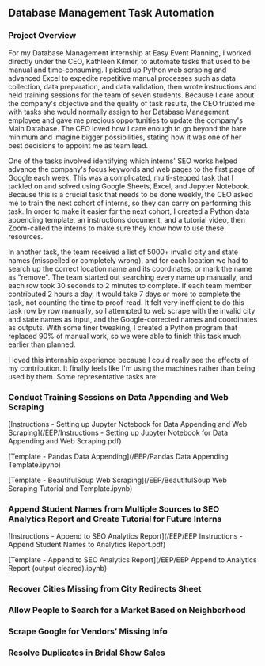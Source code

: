 ## Database Management Task Automation

### Project Overview
For my Database Management internship at Easy Event Planning, I worked directly under the CEO, Kathleen Kilmer, to automate tasks that used to be manual and time-consuming. I picked up Python web scraping and advanced Excel to expedite repetitive manual processes such as data collection, data preparation, and data validation, then wrote instructions and held training sessions for the team of seven students. Because I care about the company's objective and the quality of task results, the CEO trusted me with tasks she would normally assign to her Database Management employee and gave me precious opportunities to update the company's Main Database. The CEO loved how I care enough to go beyond the bare minimum and imagine bigger possibilities, stating how it was one of her best decisions to appoint me as team lead.

One of the tasks involved identifying which interns' SEO works helped advance the company's focus keywords and web pages to the first page of Google each week. This was a complicated, multi-stepped task that I tackled on and solved using Google Sheets, Excel, and Jupyter Notebook. Because this is a crucial task that needs to be done weekly, the CEO asked me to train the next cohort of interns, so they can carry on performing this task. In order to make it easier for the next cohort, I created a Python data appending template, an instructions document, and a tutorial video, then Zoom-called the interns to make sure they know how to use these resources. 

In another task, the team received a list of 5000+ invalid city and state names (misspelled or completely wrong), and for each location we had to search up the correct location name and its coordinates, or mark the name as "remove". The team started out searching every name up manually, and each row took 30 seconds to 2 minutes to complete. If each team member contributed 2 hours a day, it would take 7 days or more to complete the task, not counting the time to proof-read. It felt very inefficient to do this task row by row manually, so I attempted to web scrape with the invalid city and state names as input, and the Google-corrected names and coordinates as outputs. With some finer tweaking, I created a Python program that replaced 90% of manual work, so we were able to finish this task much earlier than planned.

I loved this internship experience because I could really see the effects of my contribution. It finally feels like I'm using the machines rather than being used by them. Some representative tasks are:

### Conduct Training Sessions on Data Appending and Web Scraping

[Instructions - Setting up Jupyter Notebook for Data Appending and Web Scraping](/EEP/Instructions - Setting up Jupyter Notebook for Data Appending and Web Scraping.pdf)

[Template - Pandas Data Appending](/EEP/Pandas Data Appending Template.ipynb)

[Template - BeautifulSoup Web Scraping](/EEP/BeautifulSoup Web Scraping Tutorial and Template.ipynb)

### Append Student Names from Multiple Sources to SEO Analytics Report and Create Tutorial for Future Interns

[Instructions - Append to SEO Analytics Report](/EEP/EEP Instructions - Append Student Names to Analytics Report.pdf)

[Template - Append to SEO Analytics Report](/EEP/EEP Append to Analytics Report (output cleared).ipynb)

### Recover Cities Missing from City Redirects Sheet

### Allow People to Search for a Market Based on Neighborhood

### Scrape Google for Vendors’ Missing Info

### Resolve Duplicates in Bridal Show Sales
